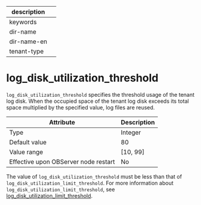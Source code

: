 |description||
|---|---|
|keywords||
|dir-name||
|dir-name-en||
|tenant-type||

# log_disk_utilization_threshold

`log_disk_utilization_threshold` specifies the threshold usage of the tenant log disk. When the occupied space of the tenant log disk exceeds its total space multiplied by the specified value, log files are reused.

| **Attribute** | **Description** |
|------------------|------------|
| Type | Integer |
| Default value | 80 |
| Value range | \[10, 99\] |
| Effective upon OBServer node restart | No |

The value of `log_disk_utilization_threshold` must be less than that of `log_disk_utilization_limit_threshold`. For more information about `log_disk_utilization_limit_threshold`, see [log_disk_utilization_limit_threshold](../400.tenant-level-configuration-items/1600.log_disk_utilization_limit_threshold.md).
